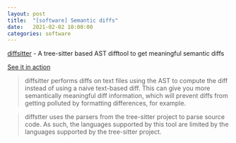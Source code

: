 ```yaml
---
layout: post
title:  "[software] Semantic diffs" 
date:   2021-02-02 10:00:00
categories: software
---
```


[diffsitter](https://github.com/afnanenayet/diffsitter) - A tree-sitter based AST difftool to get meaningful semantic diffs

[See it in action](https://asciinema.org/a/383291)

> diffsitter performs diffs on text files using the AST to compute the diff instead of using a naive text-based diff. This can give you more semantically meaningful diff information, which will prevent diffs from getting polluted by formatting differences, for example.

> diffstter uses the parsers from the tree-sitter project to parse source code. As such, the languages supported by this tool are limited by the languages supported by the tree-sitter project.

